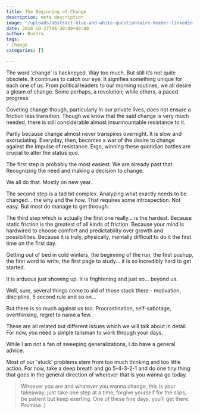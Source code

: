 ```yaml
---
title: The Beginning of Change
description: meta description
image: "/uploads/abstract-blue-and-white-questionnaire-header-linkedin-article-cover-image.png"
date: 2018-10-27T06:30:00+00:00
author: Bushra
tags:
- Change
categories: []

---
```

The word ‘change’ is hackneyed. Way too much. But still it’s not quite obsolete. It continues to catch our eye. It signifies something unique for each one of us. From political leaders to our morning routines, we all desire a gleam of change. Some perhaps, a revolution; while others, a paced progress.

Coveting change though, particularly in our private lives, does not ensure a friction less transition. Though we know that the said change is very much needed, there is still considerable almost insurmountable resistance to it. 

Partly because change almost never transpires overnight. It is slow and excruciating. Everyday, then, becomes a war of the desire to change against the impulse of resistance. Ergo, winning these quotidian battles are crucial to alter the status quo.

The first step is probably the most easiest. We are already past that. Recognizing the need and making a decision to change.

We all do that. Mostly on new year. 

The second step is a tad bit complex. Analyzing what exactly needs to be changed...  the why and the how. That requires some introspection. Not easy. But most do manage to get through.

The third step which is actually the first one really... is the hardest. Because static friction is the greatest of all kinds of friction. Because your mind is hardwired to choose comfort and predictability over growth and possibilities. Because it is truly, physically, mentally difficult to do it the first time on the first day. 

Getting out of bed in cold winters, the beginning of the run, the first pushup, the first word to write, the first page to study... it is so incredibly hard to get started. 

It is arduous just showing up. It is frightening and just so... beyond us.

Well, sure, several things come to aid of those stuck there - motivation, discipline, 5 second rule and so on...

But there is so much against us too. Procrastination, self-sabotage, overthinking, regret to name a few.

These are all related but different issues which we will talk about in detail. For now, you need a simple talisman to work through your days.

While I am not a fan of sweeping generalizations, I do have a general advice.

Most of our 'stuck' problems stem from too much thinking and too little action. For now, take a deep breath and go 5-4-3-2-1 and do one tiny thing that goes in the general direction of wherever that is you wanna go today.

> Whoever you are and whatever you wanna change, this is your takeaway, just take one step at a time, forgive yourself for the slips, be patient but keep exerting. One of these fine days, you’ll get there. Promise :)